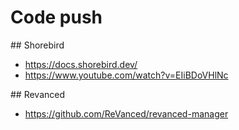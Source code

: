 # Code push

## Shorebird

- https://docs.shorebird.dev/
- https://www.youtube.com/watch?v=EIiBDoVHlNc

## Revanced

- https://github.com/ReVanced/revanced-manager
